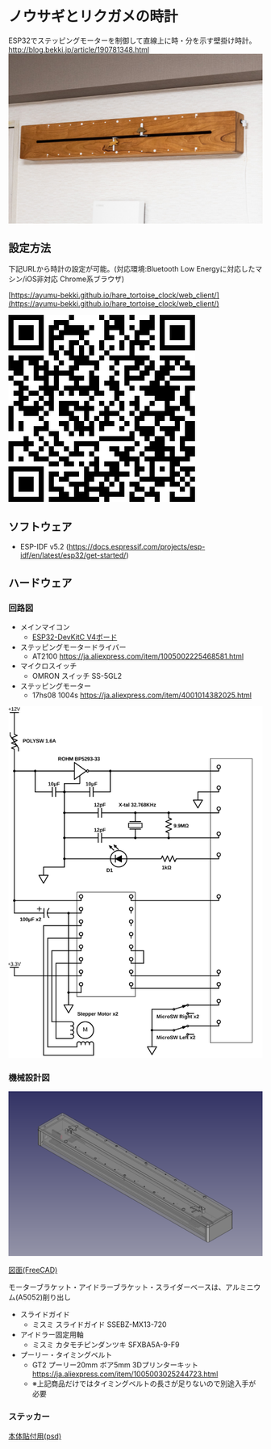 # ノウサギとリクガメの時計

ESP32でステッピングモーターを制御して直線上に時・分を示す壁掛け時計。
http://blog.bekki.jp/article/190781348.html
![Device](docs/device.jpg)

## 設定方法

下記URLから時計の設定が可能。(対応環境:Bluetooth Low Energyに対応したマシン/iOS非対応 Chrome系ブラウザ)

[https://ayumu-bekki.github.io/hare_tortoise_clock/web_client/](https://ayumu-bekki.github.io/hare_tortoise_clock/web_client/)

![Schematic](docs/web_client_qrcode.png)

## ソフトウェア

* ESP-IDF v5.2 (https://docs.espressif.com/projects/esp-idf/en/latest/esp32/get-started/)

## ハードウェア

### 回路図

- メインマイコン
    - [ESP32-DevKitC V4ボード](https://docs.espressif.com/projects/esp-idf/en/stable/esp32/hw-reference/esp32/get-started-devkitc.html#get-started-esp32-devkitc-board-front) 
- ステッピングモータードライバー
    - AT2100 https://ja.aliexpress.com/item/1005002225468581.html
- マイクロスイッチ
    - OMRON スイッチ SS-5GL2
- ステッピングモーター
    - 17hs08 1004s https://ja.aliexpress.com/item/4001014382025.html

![Schematic](docs/hare_tortoise_clock_scheme.svg)

### 機械設計図

![Drawing](docs/hare_tortoise_clock_drawing_preview.png)

[図面(FreeCAD)](docs/hare_tortoise_clock_drawing.FCStd)

モーターブラケット・アイドラーブラケット・スライダーベースは、アルミニウム(A5052)削り出し

- スライドガイド
    - ミスミ スライドガイド SSEBZ-MX13-720
- アイドラー固定用軸 
    - ミスミ カタモチピンダンツキ SFXBA5A-9-F9
- プーリー・タイミングベルト
    - GT2 プーリー20mm ボア5mm 3Dプリンターキット https://ja.aliexpress.com/item/1005003025244723.html
    - ※上記商品だけではタイミングベルトの長さが足りないので別途入手が必要

### ステッカー

[本体貼付用(psd)](docs/hare_tortoise_clock_sticker.psd)
